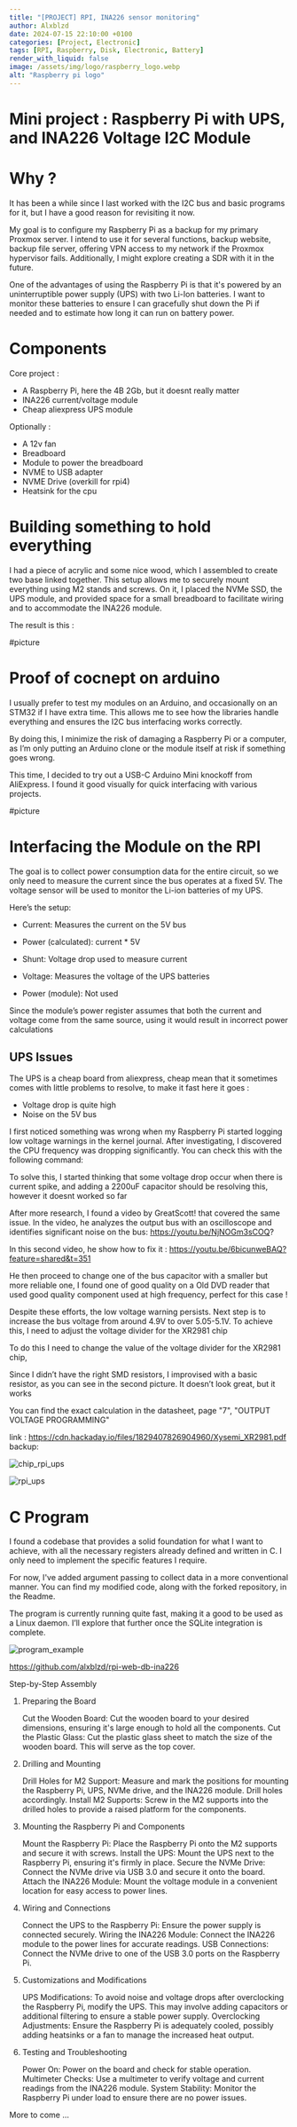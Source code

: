 ```yaml
---
title: "[PROJECT] RPI, INA226 sensor monitoring"
author: Alxblzd
date: 2024-07-15 22:10:00 +0100
categories: [Project, Electronic]
tags: [RPI, Raspberry, Disk, Electronic, Battery]
render_with_liquid: false
image: /assets/img/logo/raspberry_logo.webp
alt: "Raspberry pi logo"
---
```


# 
# Mini project : Raspberry Pi with UPS, and INA226 Voltage I2C Module

# Why ?

It has been a while since I last worked with the I2C bus and basic programs for it, but I have a good reason for revisiting it now.

My goal is to configure my Raspberry Pi as a backup for my primary Proxmox server. I intend to use it for several functions, backup website, backup file server, offering VPN access to my network if the Proxmox hypervisor fails. Additionally, I might explore creating a SDR with it in the future.

One of the advantages of using the Raspberry Pi is that it's powered by an uninterruptible power supply (UPS) with two Li-Ion batteries. I want to monitor these batteries to ensure I can gracefully shut down the Pi if needed and to estimate how long it can run on battery power.


# Components

Core project :
- A Raspberry Pi, here the 4B 2Gb, but it doesnt really matter
- INA226 current/voltage module
- Cheap aliexpress UPS module

Optionally :
- A 12v fan 
- Breadboard
- Module to power the breadboard
- NVME to USB adapter
- NVME Drive (overkill for rpi4)
- Heatsink for the cpu

# Building something to hold everything

I had a piece of acrylic and some nice wood, which I assembled to create two base linked together. This setup allows me to securely mount everything using M2 stands and screws. On it, I placed the NVMe SSD, the UPS module, and provided space for a small breadboard to facilitate wiring and to accommodate the INA226 module.

The result is this :

#picture




# Proof of cocnept on arduino

I usually prefer to test my modules on an Arduino, and occasionally on an STM32 if I have extra time. This allows me to see how the libraries handle everything and ensures the I2C bus interfacing works correctly. 

By doing this, I minimize the risk of damaging a Raspberry Pi or a computer, as I’m only putting an Arduino clone or the module itself at risk if something goes wrong.

This time, I decided to try out a USB-C Arduino Mini knockoff from AliExpress. I found it good visually for quick interfacing with various projects.


#picture




# Interfacing the Module on the RPI

The goal is to collect power consumption data for the entire circuit, so we only need to measure the current since the bus operates at a fixed 5V. The voltage sensor will be used to monitor the Li-ion batteries of my UPS.

Here’s the setup:

- Current: Measures the current on the 5V bus
- Power (calculated): current * 5V
- Shunt: Voltage drop used to measure current
- Voltage: Measures the voltage of the UPS batteries


- Power (module): Not used

Since the module’s power register assumes that both the current and voltage come from the same source, using it would result in incorrect power calculations

## UPS Issues

The UPS is a cheap board from aliexpress, cheap mean that it sometimes comes with little problems to resolve, to make it fast here it goes :
- Voltage drop is quite high
- Noise on the 5V bus

I first noticed something was wrong when my Raspberry Pi started logging low voltage warnings in the kernel journal. After investigating, I discovered the CPU frequency was dropping significantly. You can check this with the following command:

To solve this, I started thinking that some voltage drop occur when there is current spike, and adding a 2200uF capacitor should be resolving this, however it doesnt worked so far

After more research, I found a video by GreatScott! that covered the same issue. In the video, he analyzes the output bus with an oscilloscope and identifies significant noise on the bus:
https://youtu.be/NjNOGm3sCOQ?

In this second video, he show how to fix it : https://youtu.be/6bicunweBAQ?feature=shared&t=351

He then proceed to change one of the bus capacitor with a smaller but more reliable one,
I found one of good quality on a Old DVD reader that used good quality component used at high frequency, perfect for this case !

Despite these efforts, the low voltage warning persists. Next step is to increase the bus voltage from around 4.9V to over 5.05-5.1V. To achieve this, I need to adjust the voltage divider for the XR2981 chip

To do this I need to change the value of the voltage divider for the XR2981 chip,

Since I didn’t have the right SMD resistors, I improvised with a basic resistor, as you can see in the second picture. It doesn’t look great, but it works

You can find the exact calculation in the datasheet, page "7", "OUTPUT VOLTAGE PROGRAMMING"


link :
https://cdn.hackaday.io/files/1829407826904960/Xysemi_XR2981.pdf
backup:

<object data="assets/pdf/Xysemi_XR2981.pdf" width="250" height="250" type='application/pdf'></object>

![chip_rpi_ups](assets/img/Chip_rpi_ups.webp)

![rpi_ups](assets/img/rpi_ups.webp)


# C Program
I found a codebase that provides a solid foundation for what I want to achieve, with all the necessary registers already defined and written in C. I only need to implement the specific features I require.

For now, I've added argument passing to collect data in a more conventional manner. You can find my modified code, along with the forked repository, in the Readme.

The program is currently running quite fast, making it a good to be used as a Linux daemon. I’ll explore that further once the SQLite integration is complete.

![program_example](assets/img/C_program_example.webp)


https://github.com/alxblzd/rpi-web-db-ina226






Step-by-Step Assembly
1. Preparing the Board

    Cut the Wooden Board: Cut the wooden board to your desired dimensions, ensuring it's large enough to hold all the components.
    Cut the Plastic Glass: Cut the plastic glass sheet to match the size of the wooden board. This will serve as the top cover.

2. Drilling and Mounting

    Drill Holes for M2 Support: Measure and mark the positions for mounting the Raspberry Pi, UPS, NVMe drive, and the INA226 module. Drill holes accordingly.
    Install M2 Supports: Screw in the M2 supports into the drilled holes to provide a raised platform for the components.

3. Mounting the Raspberry Pi and Components

    Mount the Raspberry Pi: Place the Raspberry Pi onto the M2 supports and secure it with screws.
    Install the UPS: Mount the UPS next to the Raspberry Pi, ensuring it's firmly in place.
    Secure the NVMe Drive: Connect the NVMe drive via USB 3.0 and secure it onto the board.
    Attach the INA226 Module: Mount the voltage module in a convenient location for easy access to power lines.

4. Wiring and Connections

    Connect the UPS to the Raspberry Pi: Ensure the power supply is connected securely.
    Wiring the INA226 Module: Connect the INA226 module to the power lines for accurate readings.
    USB Connections: Connect the NVMe drive to one of the USB 3.0 ports on the Raspberry Pi.

5. Customizations and Modifications

    UPS Modifications: To avoid noise and voltage drops after overclocking the Raspberry Pi, modify the UPS. This may involve adding capacitors or additional filtering to ensure a stable power supply.
    Overclocking Adjustments: Ensure the Raspberry Pi is adequately cooled, possibly adding heatsinks or a fan to manage the increased heat output.

6. Testing and Troubleshooting

    Power On: Power on the board and check for stable operation.
    Multimeter Checks: Use a multimeter to verify voltage and current readings from the INA226 module.
    System Stability: Monitor the Raspberry Pi under load to ensure there are no power issues.

More to come ...
